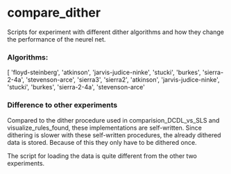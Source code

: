 # compare_dither 
Scripts for experiment with different dither algorithms and how they change the performance of the neurel net. 

### Algorithms: 
[ 'floyd-steinberg', 'atkinson', 'jarvis-judice-ninke', 'stucki', 'burkes',  'sierra-2-4a', 'stevenson-arce', 'sierra3',  'sierra2', 'atkinson', 'jarvis-judice-ninke', 'stucki', 'burkes',  'sierra-2-4a', 'stevenson-arce'

### Difference to other experiments 
Compared to the dither procedure used in comparision_DCDL_vs_SLS and visualize_rules_found, these implementations are self-written. 
Since dithering is slower with these self-written procedures, the already dithered data is stored. Because of this they only have to be dithered once. 

The script for loading the data is quite different from the other two experiments. 
